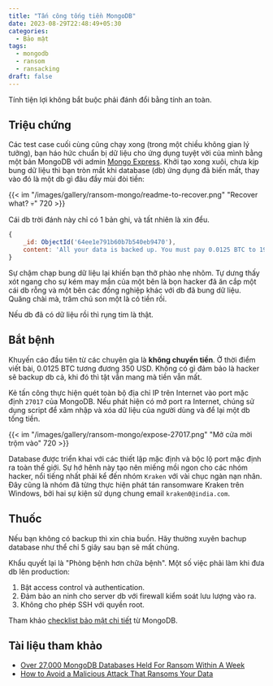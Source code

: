 ```yaml
---
title: "Tấn công tống tiền MongoDB"
date: 2023-08-29T22:48:49+05:30
categories:
  - Bảo mật
tags:
  - mongodb
  - ransom
  - ransacking
draft: false
---
```


Tính tiện lợi không bắt buộc phải đánh đổi bằng tính an toàn.

<!--more-->

## Triệu chứng

Các test case cuối cùng cũng chạy xong (trong một chiều không gian lý tưởng), bạn háo hức chuẩn bị dữ liệu cho ứng dụng tuyệt vời của mình bằng một bản MongoDB với admin [Mongo Express](https://github.com/mongo-express/mongo-express). Khởi tạo xong xuôi, chưa kịp bung dữ liệu thì bạn tròn mắt khi database (db) ứng dụng đã biến mất, thay vào đó là một db gì đâu đầy mùi đòi tiền:

{{< im "/images/gallery/ransom-mongo/readme-to-recover.png" "Recover what? 💀" 720 >}}

Cái db trời đánh này chỉ có 1 bản ghi, và tất nhiên là xin đểu.

```js
{
    _id: ObjectId('64ee1e791b60b7b540eb9470'),
    content: 'All your data is backed up. You must pay 0.0125 BTC to 19GCf7HvckzroTEQQcAfotci9WDkzpk5jW In 48 hours, your data will be publicly disclosed and deleted. (more information: go to http://iplis.ru/data1)After paying send mail to us: rambler+15v6h@onionmail.org and we will provide a link for you to download your data. Your DBCODE is: 15V6H'
}
```

Sự chậm chạp bung dữ liệu lại khiến bạn thở phào nhẹ nhõm. Tự dưng thấy xót ngang cho sự kém may mắn của một bên là bọn hacker đã ăn cắp một cái db rỗng và một bên các đồng nghiệp khác với db đã bung dữ liệu. Quăng chài mà, trăm chú son một là có tiền rồi.

Nếu db đã có dữ liệu rồi thì rụng tim là thật.

## Bắt bệnh

Khuyến cáo đầu tiên từ các chuyên gia là __không chuyển tiền__. Ở thời điểm viết bài, 0.0125 BTC tương đương 350 USD. Không có gì đảm bảo là hacker sẽ backup db cả, khi đó thì tật vẫn mang mà tiền vẫn mất.

Kẻ tấn công thực hiện quét toàn bộ địa chỉ IP trên Internet vào port mặc định `27017` của MongoDB. Nếu phát hiện có mở port ra Internet, chúng sử dụng script để xâm nhập và xóa dữ liệu của người dùng và để lại một db tống tiền.

{{< im "/images/gallery/ransom-mongo/expose-27017.png" "Mở cửa mời trộm vào" 720 >}}

Database được triển khai với các thiết lập mặc định và bộc lộ port mặc định ra toàn thế giới. Sự hớ hênh này tạo nên miếng mồi ngon cho các nhóm hacker, nổi tiếng nhất phải kể đến nhóm `Kraken` với vài chục ngàn nạn nhân. Đây cũng là nhóm đã từng thực hiện phát tán ransomware Kraken trên Windows, bởi hai sự kiện sử dụng chung email `kraken0@india.com`.

## Thuốc

Nếu bạn không có backup thì xin chia buồn. Hãy thường xuyên bachup database như thể chỉ 5 giây sau bạn sẽ mất chúng.

Khẩu quyết lại là "Phòng bệnh hơn chữa bệnh". Một số việc phải làm khi đưa db lên production:

1. Bật access control và authentication.
1. Đảm bảo an ninh cho server db với firewall kiểm soát lưu lượng vào ra.
1. Không cho phép SSH với quyền root.

Tham khảo [checklist bảo mật chi tiết](https://www.mongodb.com/docs/manual/administration/security-checklist) từ MongoDB.

## Tài liệu tham khảo

- [Over 27,000 MongoDB Databases Held For Ransom Within A Week](https://thehackernews.com/2017/01/mongodb-database-security.html)
- [How to Avoid a Malicious Attack That Ransoms Your Data](https://www.mongodb.com/blog/post/how-to-avoid-a-malicious-attack-that-ransoms-your-data)

